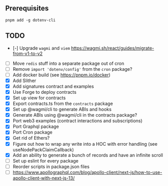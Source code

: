 ## Prerequisites

```shell
pnpm add -g dotenv-cli 
```

## TODO

- [-] Upgrade `wagmi` and `viem` https://wagmi.sh/react/guides/migrate-from-v1-to-v2 
- [ ] Move `redis` stuff into a separate package out of cron
- [ ] Remove `import 'dotenv/config'` from the `cron` package?
- [ ] Add docker build (see https://pnpm.io/docker)
- [x] Add Slither
- [x] Add signatures contract and examples
- [x] Use Forge to deploy contracts
- [x] Set up view for contracts
- [x] Export contracts.ts from the `contracts` package
- [x] Set up @wagmi/cli to generate ABIs and hooks
- [x] Generate ABIs using @wagmi/cli in the contracts package?
- [x] Port web3 examples (contract interactions and subscriptions)
- [x] Port Graphql package
- [x] Port Cron package
- [x] Get rid of Ethers?
- [x] Figure out how to wrap any write into a HOC with error handling (see useNodePackClaimCallback)
- [x] Add an ability to generate a bunch of records and have an infinite scroll
- [ ] Set up eslint for every package
- [ ] Reorder scripts in package.json files
- [ ] https://www.apollographql.com/blog/apollo-client/next-js/how-to-use-apollo-client-with-next-js-13/

